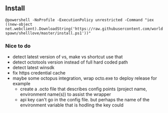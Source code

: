 ## Install

```@powershell -NoProfile -ExecutionPolicy unrestricted -Command "iex ((new-object net.webclient).DownloadString('https://raw.githubusercontent.com/worldspawn/shelllove/master/install.ps1'))"```

### Nice to do

- detect latest version of vs, make vs shortcut use that
- detect octotools version instead of full hard coded path
- detect latest winsdk
- fix https credential cache
- maybe some octopus integration, wrap octo.exe to deploy release for example
  - create a .octo file that describes config points (project name, environment name(s)) to assist the wrapper
  - api key can't go in the config file. but perhaps the name of the environment variable that is hodling the key could
